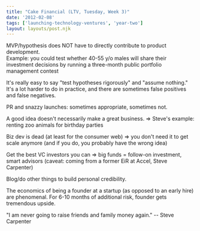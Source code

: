 ```yaml
---
title: "Cake Financial (LTV, Tuesday, Week 3)"
date: '2012-02-08'
tags: ['launching-technology-ventures', 'year-two']
layout: layouts/post.njk
---
```


MVP/hypothesis does NOT have to directly contribute to product development.\
Example: you could test whether 40-55 y/o males will share their investment decisions by running a three-month public portfolio management contest

It's really easy to say "test hypotheses rigorously" and "assume nothing."\
It's a lot harder to do in practice, and there are sometimes false positives and false negatives.

PR and snazzy launches: sometimes appropriate, sometimes not.

A good idea doesn't necessarily make a great business. => Steve's example: renting zoo animals for birthday parties

Biz dev is dead (at least for the consumer web) => you don't need it to get scale anymore (and if you do, you probably have the wrong idea)

Get the best VC investors you can => big funds = follow-on investment, smart advisors (caveat: coming from a former EiR at Accel, Steve Carpenter)

Blog/do other things to build personal credibility.

The economics of being a founder at a startup (as opposed to an early hire) are phenomenal. For 6-10 months of additional risk, founder gets tremendous upside.

"I am never going to raise friends and family money again." -- Steve Carpenter
